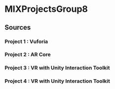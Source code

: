 # MIXProjectsGroup8

## Sources
### Project 1 : Vuforia
### Project 2 : AR Core
### Project 3 : VR with Unity Interaction Toolkit
### Project 4 : VR with Unity Interaction Toolkit
